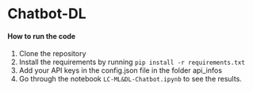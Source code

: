 # Chatbot-DL
#### How to run the code 
1. Clone the repository
2. Install the requirements by running `pip install -r requirements.txt`
3. Add your API keys in the config.json file in the folder api_infos
4. Go through the notebook `LC-ML&DL-Chatbot.ipynb` to see the results.
